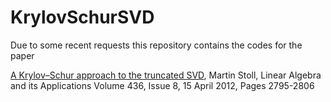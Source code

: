 # KrylovSchurSVD

Due to some recent requests this repository contains the codes for the paper

[A Krylov–Schur approach to the truncated SVD](https://www.sciencedirect.com/science/article/pii/S0024379511005349), Martin Stoll, Linear Algebra and its Applications
Volume 436, Issue 8, 15 April 2012, Pages 2795-2806
